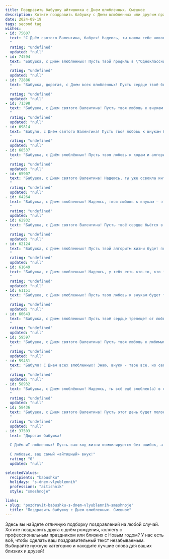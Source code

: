 ```yaml
---
title: Поздравить бабушку айтишника с Днем влюбленных. Смешное
description: Хотите поздравить бабушку с Днем влюбленных или другим праздником? Наш ИИ создаст незабываемое поздравление, а вы обязательно выделитесь среди других.  
date: 2024-09-19
tags: second tag
wishes:
- id: 75607
  text: "С Днём святого Валентина, бабуля! Надеюсь, ты нашла себе нового крутого айтишника, чтобы он починил твой старенький компьютер и научил тебя пользоваться TikTok! 👴❤️💻
  "
  rating: "undefined"
  updated: "null"
- id: 74594
  text: "Бабушка, с Днем влюбленных! Пусть твой профиль в \"Одноклассниках\" пестрит сердечками от страстных посланий от \"соседей по району\"! 😉 И пусть, даже если твоя любовь - это горячий чай с малиной и котики, каждый день будет полон счастья и теплоты! ❤️
  "
  rating: "undefined"
  updated: "null"
- id: 72886
  text: "Бабушка, дорогая, с Днем всех влюбленных! Пусть сердце твоё бьётся как 5G интернет, а любовь к внукам будет крепче самого мощного пароля! 💕
  "
  rating: "undefined"
  updated: "null"
- id: 71398
  text: "Бабушка, с Днем святого Валентина! Пусть твоя любовь к внукам будет такой же бесконечной, как поток данных в серверной комнате у твоего любимого айтишника! 💖💻
  "
  rating: "undefined"
  updated: "null"
- id: 69814
  text: "Бабуля, с Днём святого Валентина! Пусть твоя любовь к внукам будет такой же крепкой, как Wi-Fi сигнал в твоей квартире, и пусть твоё сердце бьется в такт с ритмом процессора! 😉❤️
  "
  rating: "undefined"
  updated: "null"
- id: 68537
  text: "Бабушка, с Днём влюблённых! Пусть твоя любовь к кодам и алгоритмам будет такой же жаркой, как баг в программе! 😜💖
  "
  rating: "undefined"
  updated: "null"
- id: 65907
  text: "Бабушка, с Днем святого Валентина! Надеюсь, ты уже освоила интернет и соцсети, чтобы получить массу виртуальных сердечек от своих \"внучат\" - моих коллег-айтишников. 😉
  "
  rating: "undefined"
  updated: "null"
- id: 64264
  text: "Бабушка, с Днем влюбленных! Надеюсь, твоя любовь к внукам — это не просто баг в матрице, а настоящая, горящая фреймворком заботы и нежности!  😉
  "
  rating: "undefined"
  updated: "null"
- id: 62932
  text: "Бабушка, с Днем святого Валентина! Пусть твоё сердце бьётся в ритме мегагерцев, а любовь работает без сбоев, как бесперебойник! 😉
  "
  rating: "undefined"
  updated: "null"
- id: 62124
  text: "Бабушка, с Днем влюбленных! Пусть твой алгоритм жизни будет полон любви, а интернет-соединение - безупречно стабильным! 😉
  "
  rating: "undefined"
  updated: "null"
- id: 61649
  text: "Бабушка, с Днем влюбленных! Надеюсь, у тебя есть кто-то, кто терпеливо разбирается в твоих настройках Wi-Fi и перезагружает роутер, когда он глючит. 😉  А если нет, то полюби себя, ведь ты - настоящая королева программирования! 😜
  "
  rating: "undefined"
  updated: "null"
- id: 61151
  text: "Бабушка, с Днем влюбленных! Пусть твоя любовь к внукам будет такой же бесконечной, как поток данных в мегабайтах, а твоя память - такой же мощной, как процессор суперкомпьютера! 😉
  "
  rating: "undefined"
  updated: "null"
- id: 60643
  text: "Бабушка, с Днем влюбленных! Пусть твоё сердце трепещет от любви к внукам, а Wi-Fi никогда не подводит, даже когда ты в чате с любимым правнуком! 🥳💻💖
  "
  rating: "undefined"
  updated: "null"
- id: 59597
  text: "Бабушка, с Днем святого Валентина! Пусть твоя любовь к любимым внукам будет такой же сильной и безотказной, как интернет после перезагрузки роутера! 😜
  "
  rating: "undefined"
  updated: "null"
- id: 59431
  text: "Бабуля! С Днем всех влюбленных! Знаю, внуки - твое все, но сегодня позволь себе помечтать о любви. Может, в твоем возрасте уже не до романтики, но зато есть Netflix и Wi-Fi! 😄  💖
  "
  rating: "undefined"
  updated: "null"
- id: 58932
  text: "Бабушка, с Днем влюблённых! Надеюсь, ты всё ещё влюблен(а) в свои любимые плюшевые тапочки и в тёплое одеяльце! А как насчёт молодого человека из IT? Может, он подарит тебе новый телефон со скидкой? 😉
  "
  rating: "undefined"
  updated: "null"
- id: 58436
  text: "Бабушка, с Днем святого Валентина! Пусть этот день будет полон любви, тепла и, конечно же,  IT-романтики!  Не забудьте зайти на \"ВКонтакте\" проведать внуков, а то они все в своих \"Инстаграмах\" застряли, о настоящей любви забыли! 😊
  "
  rating: "undefined"
  updated: "null"
- id: 37503
  text: "Дорогая бабушка!
  
  С Днём иТ-любленных! Пусть ваш код жизни компилируется без ошибок, а романтические запросы приводят к выдающимся результатам. Желаю, чтобы ваше сердце всегда находило нужные пакеты, а любовь была как постоянная поддержка в облаке — доступна, надежна и всегда под рукой! Пусть каждый ваш день будет как удачная отладка — без ошибок и с весёлым результатом.
  
  С любовью, ваш самый «айтишный» внук!"
  rating: "0"
  updated: "null"

selectedValues:
  recipients: "babushku"
  holidays: "s-dnem-vlyublennih"
  professions: "aitishnik"
  style: "smeshnoje"

links:
- slug: "pozdravit-babushku-s-dnem-vlyublennih-smeshnoje"
  title: "Поздравить бабушку с Днем влюбленных. Смешное"
---
```


Здесь вы найдете отличную подборку поздравлений на любой случай. 
Хотите поздравить друга с днём рождения, коллегу с профессиональным праздником или близких с Новым годом? У нас есть всё, чтобы сделать ваш поздравительный текст незабываемым. Выбирайте нужную категорию и находите лучшие слова для ваших близких и друзей!
